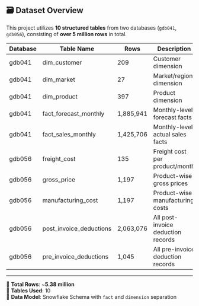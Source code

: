 ## 🗃️ Dataset Overview

This project utilizes **10 structured tables** from two databases (`gdb041`, `gdb056`), consisting of **over 5 million rows** in total.

| Database | Table Name               | Rows      | Description                          |
|----------|--------------------------|-----------|--------------------------------------|
| gdb041   | dim_customer             | 209       | Customer dimension                   |
| gdb041   | dim_market               | 27        | Market/region dimension              |
| gdb041   | dim_product              | 397       | Product dimension                    |
| gdb041   | fact_forecast_monthly   | 1,885,941 | Monthly-level forecast facts         |
| gdb041   | fact_sales_monthly      | 1,425,706 | Monthly-level actual sales facts     |
| gdb056   | freight_cost            | 135       | Freight cost per product/month       |
| gdb056   | gross_price             | 1,197     | Product-wise gross prices            |
| gdb056   | manufacturing_cost      | 1,197     | Product-wise manufacturing costs     |
| gdb056   | post_invoice_deductions | 2,063,076 | All post-invoice deduction records   |
| gdb056   | pre_invoice_deductions  | 1,045     | All pre-invoice deduction records    |

---

📌 **Total Rows**: ~**5.38 million**  
📂 **Tables Used**: 10  
🔄 **Data Model**: Snowflake Schema with `fact` and `dimension` separation  

